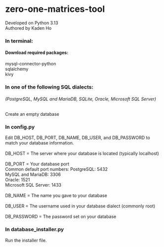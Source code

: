 # zero-one-matrices-tool
Developed on Python 3.13 \
Authored by Kaden Ho
### In terminal:
#### Download required packages:
mysql-connector-python \
sqlalchemy \
kivy
### In one of the following SQL dialects:
###### (PostgreSQL, MySQL and MariaDB, SQLite, Oracle, Microsoft SQL Server)
Create an empty database
### In config.py
Edit DB_HOST, DB_PORT, DB_NAME, DB_USER, and DB_PASSWORD to match your database information. \
\
DB_HOST = The server where your database is located (typically localhost) \
\
DB_PORT = Your database port\
Common default port numbers:
PostgreSQL: 5432 \
MySQL and MariaDB: 3306 \
Oracle: 1521 \
Microsoft SQL Server: 1433 \
\
DB_NAME = The name you gave to your database\
\
DB_USER = The username used in your database dialect (commonly root)\
\
DB_PASSWORD = The password set on your database
### In database_installer.py
Run the installer file.
